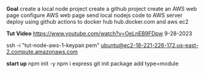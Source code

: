 
**Goal**
create a local node project
create a github project
create an AWS web page
configure AWS web page
send local nodejs code to AWS server
deploy using github actions
to
docker hub hub.docker.com
and aws ec2 


**Tut Video**
https://www.youtube.com/watch?v=OeLnEB9FDpw
9-28-2023

ssh -i "tut-node-aws-1-keypair.pem" ubuntu@ec2-18-221-226-172.us-east-2.compute.amazonaws.com


**start up**
npm init -y
npm i express
git init
package add type=module

